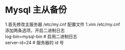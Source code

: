 # Mysql 主从备份
1.首先修改主服务器 /etc/my.cnf 配置文件
  1.vim /etc/my.cnf<br>
  添加两条选项，开启二进制日志<br>
  log-bin=mysql-bin # 启用二进制日志<br>
  server-id=24 # 服务器的 id 号
